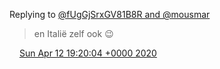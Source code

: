 Replying to [@fUgGjSrxGV81B8R and @mousmar](https://twitter.com/@fUgGjSrxGV81B8R/status/1249352867783286785)

> en Italië zelf ook 😉

<img src="../../media/tweet.ico" width="12" /> [Sun Apr 12 19:20:04 +0000 2020](https://twitter.com/DromerDenker/status/1249417015049281537)
